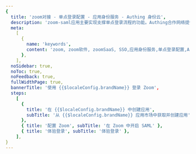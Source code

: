 ```yaml
---
{
  title: 'zoom对接 - 单点登录配置 - 应用身份服务 - Authing 身份云',
  description: 'zoom-saml应用主要实现支撑单点登录流程的功能。Authing合作网络提供 zoom对接，单点登录，SSO，实现应用的快捷登录、免密登录，提升员工办公体验、增强用户体验，增强企业数字化服务水平。',
  meta:
    [
      {
        name: 'keywords',
        content: 'zoom, zoom软件, zoomSaaS, SSO,应用身份服务,单点登录配置,Authing身份云',
      },
    ],
  noSidebar: true,
  noToc: true,
  noFeedback: true,
  fullWidthPage: true,
  bannerTitle: '使用 {{$localeConfig.brandName}} 登录 Zoom',
  steps:
    [
      {
        title: '在 {{$localeConfig.brandName}} 中创建应用',
        subTitle: '从 {{$localeConfig.brandName}} 应用市场中获取并创建应用',
      },
      { title: '配置 Zoom', subTitle: '在 Zoom 中开启 SAML' },
      { title: '体验登录', subTitle: '体验登录' },
    ],
}
---
```


<IntegrationDetail/>
